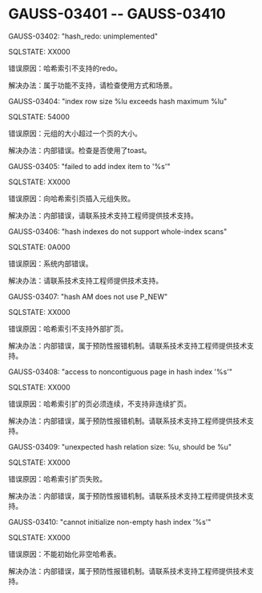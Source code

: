 # GAUSS-03401 -- GAUSS-03410<a name="ZH-CN_TOPIC_0302073570"></a>

GAUSS-03402: "hash\_redo: unimplemented"

SQLSTATE: XX000

错误原因：哈希索引不支持的redo。

解决办法：属于功能不支持，请检查使用方式和场景。

GAUSS-03404: "index row size %lu exceeds hash maximum %lu"

SQLSTATE: 54000

错误原因：元组的大小超过一个页的大小。

解决办法：内部错误。检查是否使用了toast。

GAUSS-03405: "failed to add index item to '%s'"

SQLSTATE: XX000

错误原因：向哈希索引页插入元组失败。

解决办法：内部错误，请联系技术支持工程师提供技术支持。

GAUSS-03406: "hash indexes do not support whole-index scans"

SQLSTATE: 0A000

错误原因：系统内部错误。

解决办法：请联系技术支持工程师提供技术支持。

GAUSS-03407: "hash AM does not use P\_NEW"

SQLSTATE: XX000

错误原因：哈希索引不支持外部扩页。

解决办法：内部错误，属于预防性报错机制。请联系技术支持工程师提供技术支持。

GAUSS-03408: "access to noncontiguous page in hash index '%s'"

SQLSTATE: XX000

错误原因：哈希索引扩的页必须连续，不支持非连续扩页。

解决办法：内部错误，属于预防性报错机制。请联系技术支持工程师提供技术支持。

GAUSS-03409: "unexpected hash relation size: %u, should be %u"

SQLSTATE: XX000

错误原因：哈希索引扩页失败。

解决办法：内部错误，属于预防性报错机制。请联系技术支持工程师提供技术支持。

GAUSS-03410: "cannot initialize non-empty hash index '%s'"

SQLSTATE: XX000

错误原因：不能初始化非空哈希表。

解决办法：内部错误，属于预防性报错机制。请联系技术支持工程师提供技术支持。

